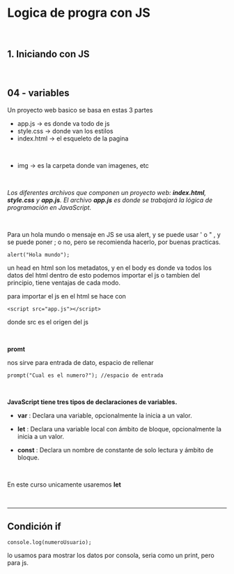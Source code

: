 # Logica de progra con JS

<br>

## **1. Iniciando con JS**

<br>

## 04 - variables

Un proyecto web basico se basa en estas 3 partes
- app.js -> es donde va todo de js
- style.css -> donde van los estilos
- index.html -> el esqueleto de la pagina

<br>

- img -> es la carpeta donde van imagenes, etc

<br>

*Los diferentes archivos que componen un proyecto web: ***index.html***, ***style.css*** y ***app.js***. 
El archivo ***app.js*** es donde se trabajará la lógica de programación en JavaScript.*

<br>

Para un hola mundo o mensaje en JS se usa alert, y se puede usar ' o " , y se puede poner ; o no, pero se recomienda hacerlo, por buenas practicas. 

    alert("Hola mundo");

un head en html son los metadatos, y en el body es donde va todos los datos del html
dentro de esto podemos importar el js o tambien del principio, tiene ventajas de cada modo.

para importar el js en el html se hace con

    <script src="app.js"></script>

donde src es el origen del js

<br>

**promt**

nos sirve para entrada de dato, espacio de rellenar
    
    prompt("Cual es el numero?"); //espacio de entrada

<br>

**JavaScript tiene tres tipos de declaraciones de variables.**

- **var** : Declara una variable, opcionalmente la inicia a un valor.

- **let** : Declara una variable local con ámbito de bloque, opcionalmente la inicia a un valor.

- **const** : Declara un nombre de constante de solo lectura y ámbito de bloque.

<br>

En este curso unicamente usaremos **let**

<br>

- --

## Condición if

    console.log(numeroUsuario); 

lo usamos para mostrar los datos por consola, seria como un print, pero para js.


